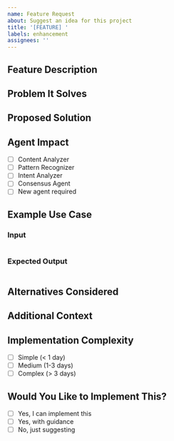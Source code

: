 ```yaml
---
name: Feature Request
about: Suggest an idea for this project
title: '[FEATURE] '
labels: enhancement
assignees: ''
---
```


## Feature Description
<!-- A clear and concise description of the feature you'd like -->

## Problem It Solves
<!-- Describe the problem this feature would solve -->

## Proposed Solution
<!-- Describe how you envision this feature working -->

## Agent Impact
<!-- Which agents would be affected by this feature? -->

- [ ] Content Analyzer
- [ ] Pattern Recognizer
- [ ] Intent Analyzer
- [ ] Consensus Agent
- [ ] New agent required

## Example Use Case
<!-- Provide a concrete example of how this feature would be used -->

### Input
```
```

### Expected Output
```
```

## Alternatives Considered
<!-- Describe any alternative solutions or features you've considered -->

## Additional Context
<!-- Add any other context, mockups, or examples about the feature request here -->

## Implementation Complexity
<!-- Your assessment of implementation difficulty -->

- [ ] Simple (< 1 day)
- [ ] Medium (1-3 days)
- [ ] Complex (> 3 days)

## Would You Like to Implement This?
<!-- Are you willing to work on this feature? -->

- [ ] Yes, I can implement this
- [ ] Yes, with guidance
- [ ] No, just suggesting
